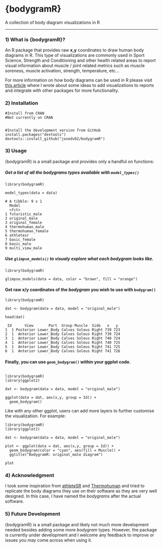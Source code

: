 # {bodygramR}
A collection of body diagram visualizations in R

***

### 1) What is {bodygramR}?

An R package that provides raw **x,y** coordinates to draw human body diagrams in R. This type of visualizations are commonly used in Sport Science, Strength and Conditioning and other health related areas to report visual information about muscle / joint related metrics such as muscle soreness, muscle activation, strength, temperature, etc...

For more information on how body diagrams can be used in R please visit [this article](https://rpubs.com/Josedv82/body_diagrams_R) where I wrote about some ideas to add visualizations to reports and integrate with other packages for more functionality.

### 2) Installation

```
#Install from CRAN 
#Not currently on CRAN

  
#Install the development version from GitHub  
install.packages("devtools")
devtools::install_github("josedv82/bodygramR")
```

### 3) Usage

{bodygramR} is a small package and provides only a handful on functions:

##### Get a list of all the *bodygrams* types available with `model_types()`


```{r}
library(bodygramR)

model_types(data = data)

# A tibble: 9 x 1
  Model             
  <fct>             
1 futuristic_male   
2 original_male     
3 original_female   
4 thermohuman_male  
5 thermohuman_female
6 athletesr         
7 basic_female      
8 basic_male        
9 multi_view_male  

```

##### Use `glimpse_models()` to visualy explore what each *bodygram* looks like.

```{r}
library(bodygramR)

glimpse_models(data = data, color = "brown", fill = "orange")

```


#### Get raw x/y coordinates of the *bodygram* you wish to use with `bodygram()`

```{r}
library(bodygramR)

dat <- bodygram(data = data, model = "original_male")

head(dat)

 Id      View       Part  Group Muscle  Side   x   y
1  1 Posterior Lower_Body Calves Soleus Right 739 723
2  1  Anterior Lower_Body Calves Soleus Right 739 724
3  1  Anterior Lower_Body Calves Soleus Right 740 724
4  1  Anterior Lower_Body Calves Soleus Right 740 725
5  1  Anterior Lower_Body Calves Soleus Right 741 725
6  1  Anterior Lower_Body Calves Soleus Right 741 726
```

#### Finally, you can use `geom_bodygram()` within your ggplot code.

```{r}

library(bodygramR)
library(ggplot2)

dat <- bodygram(data = data, model = "original_male")

ggplot(data = dat, aes(x,y, group = Id)) +
  geom_bodygram()

```

Like with any other ggplot, users can add more layers to further customise the visualization. For example:

```{r}
library(bodygramR)
library(ggplot2)

dat <- bodygram(data = data, model = "original_male")

plot <- ggplot(data = dat, aes(x,y, group = Id)) +
  geom_bodygram(color = "cyan", aes(fill = Muscle)) +
  ggtitle("BodygramR: original_male diagram")
  
plot

```

### 4) Acknowledgment

I took some inspiration from [athleteSR](https://www.athletesr.com/) and [Thermohuman](https://thermohuman.com/) and tried to replicate the body diagrams they use on their software as they are very well designed. In this case, I have named the *bodygrams* after the actual software.

### 5) Future Development

{bodygramR} is a small package and likely not much more development needed besides adding some more *bodygram* types. However, the package is currently under development and I welcome any feedback to improve or issues you may come across when using it.

